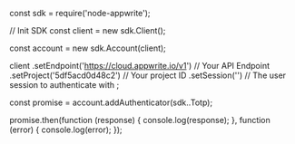const sdk = require('node-appwrite');

// Init SDK
const client = new sdk.Client();

const account = new sdk.Account(client);

client
    .setEndpoint('https://cloud.appwrite.io/v1') // Your API Endpoint
    .setProject('5df5acd0d48c2') // Your project ID
    .setSession('') // The user session to authenticate with
;

const promise = account.addAuthenticator(sdk..Totp);

promise.then(function (response) {
    console.log(response);
}, function (error) {
    console.log(error);
});